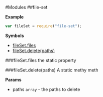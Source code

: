 #Modules
<a name="module_file-set"></a>
##file-set

  
**Example**  
```js
var fileSet = require("file-set");
```
**Symbols**  
* [fileSet.files](#module_file-set#files)
* [fileSet.delete(paths)](#module_file-set#delete)

<a name="module_file-set#files"></a>
###fileSet.files
the static property

  
<a name="module_file-set#delete"></a>
###fileSet.delete(paths)
A static methy meth

**Params**

- paths `array` - the paths to delete

